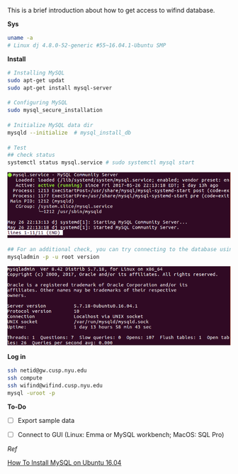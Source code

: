 This is a brief introduction about how to get access to wifind database.

**Sys**

```bash
uname -a
# Linux dj 4.8.0-52-generic #55~16.04.1-Ubuntu SMP 
```

**Install**

```bash
# Installing MySQL
sudo apt-get updat
sudo apt-get install mysql-server

# Configuring MySQL
sudo mysql_secure_installation

# Initialize MySQL data dir
mysqld --initialize  # mysql_install_db

# Test
## check status
systemctl status mysql.service # sudo systemctl mysql start
```

![](img/test)

```bash
## For an additional check, you can try connecting to the database using the mysqladmin tool, which is a client that lets you run administrative commands
mysqladmin -p -u root version  
```

![](img/version)

**Log in**

```bash
ssh netid@gw.cusp.nyu.edu
ssh compute
ssh wifind@wifind.cusp.nyu.edu
mysql -uroot -p
```

**To-Do**

- [ ] Export sample data
- [ ] Connect to GUI (Linux: Emma or MySQL workbench; MacOS: SQL Pro)



*Ref*

 [How To Install MySQL on Ubuntu 16.04](https://www.digitalocean.com/community/tutorials/how-to-install-mysql-on-ubuntu-16-04)

